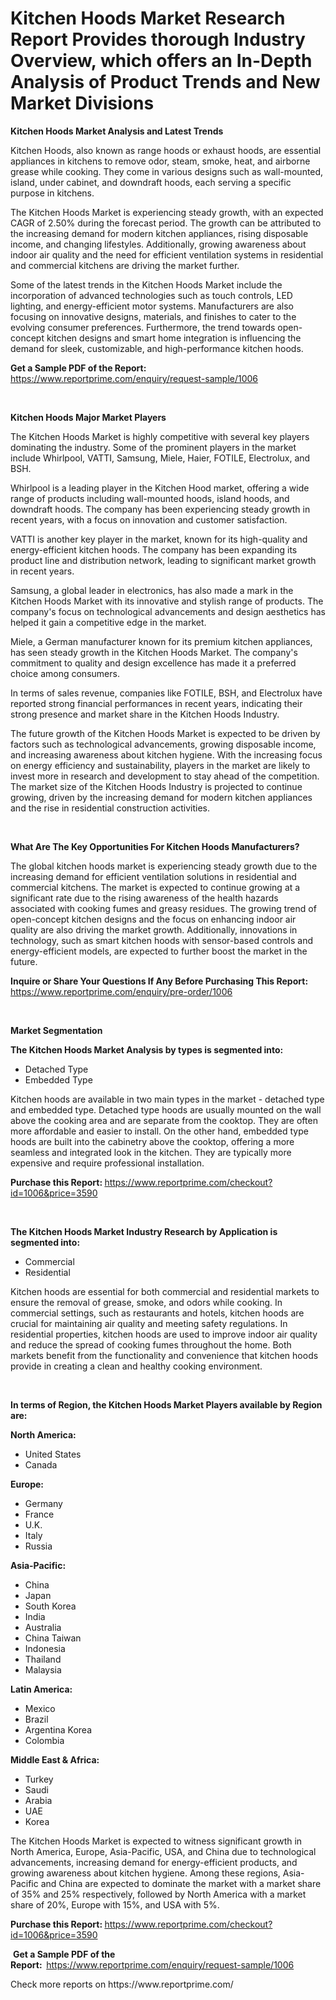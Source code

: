 <p><h1>Kitchen Hoods Market Research Report Provides thorough Industry Overview, which offers an In-Depth Analysis of Product Trends and New Market Divisions</h1></p><p><strong>Kitchen Hoods Market Analysis and Latest Trends</strong></p>
<p><p>Kitchen Hoods, also known as range hoods or exhaust hoods, are essential appliances in kitchens to remove odor, steam, smoke, heat, and airborne grease while cooking. They come in various designs such as wall-mounted, island, under cabinet, and downdraft hoods, each serving a specific purpose in kitchens.</p><p>The Kitchen Hoods Market is experiencing steady growth, with an expected CAGR of 2.50% during the forecast period. The growth can be attributed to the increasing demand for modern kitchen appliances, rising disposable income, and changing lifestyles. Additionally, growing awareness about indoor air quality and the need for efficient ventilation systems in residential and commercial kitchens are driving the market further.</p><p>Some of the latest trends in the Kitchen Hoods Market include the incorporation of advanced technologies such as touch controls, LED lighting, and energy-efficient motor systems. Manufacturers are also focusing on innovative designs, materials, and finishes to cater to the evolving consumer preferences. Furthermore, the trend towards open-concept kitchen designs and smart home integration is influencing the demand for sleek, customizable, and high-performance kitchen hoods.</p></p>
<p><strong>Get a Sample PDF of the Report:&nbsp;</strong> <a href="https://www.reportprime.com/enquiry/request-sample/1006">https://www.reportprime.com/enquiry/request-sample/1006</a></p>
<p>&nbsp;</p>
<p><strong>Kitchen Hoods Major Market Players</strong></p>
<p><p>The Kitchen Hoods Market is highly competitive with several key players dominating the industry. Some of the prominent players in the market include Whirlpool, VATTI, Samsung, Miele, Haier, FOTILE, Electrolux, and BSH.</p><p>Whirlpool is a leading player in the Kitchen Hood market, offering a wide range of products including wall-mounted hoods, island hoods, and downdraft hoods. The company has been experiencing steady growth in recent years, with a focus on innovation and customer satisfaction.</p><p>VATTI is another key player in the market, known for its high-quality and energy-efficient kitchen hoods. The company has been expanding its product line and distribution network, leading to significant market growth in recent years.</p><p>Samsung, a global leader in electronics, has also made a mark in the Kitchen Hoods Market with its innovative and stylish range of products. The company's focus on technological advancements and design aesthetics has helped it gain a competitive edge in the market.</p><p>Miele, a German manufacturer known for its premium kitchen appliances, has seen steady growth in the Kitchen Hoods Market. The company's commitment to quality and design excellence has made it a preferred choice among consumers.</p><p>In terms of sales revenue, companies like FOTILE, BSH, and Electrolux have reported strong financial performances in recent years, indicating their strong presence and market share in the Kitchen Hoods Industry.</p><p>The future growth of the Kitchen Hoods Market is expected to be driven by factors such as technological advancements, growing disposable income, and increasing awareness about kitchen hygiene. With the increasing focus on energy efficiency and sustainability, players in the market are likely to invest more in research and development to stay ahead of the competition. The market size of the Kitchen Hoods Industry is projected to continue growing, driven by the increasing demand for modern kitchen appliances and the rise in residential construction activities.</p></p>
<p>&nbsp;</p>
<p><strong>What Are The Key Opportunities For Kitchen Hoods Manufacturers?</strong></p>
<p><p>The global kitchen hoods market is experiencing steady growth due to the increasing demand for efficient ventilation solutions in residential and commercial kitchens. The market is expected to continue growing at a significant rate due to the rising awareness of the health hazards associated with cooking fumes and greasy residues. The growing trend of open-concept kitchen designs and the focus on enhancing indoor air quality are also driving the market growth. Additionally, innovations in technology, such as smart kitchen hoods with sensor-based controls and energy-efficient models, are expected to further boost the market in the future.</p></p>
<p><strong>Inquire or Share Your Questions If Any Before Purchasing This Report:</strong> <a href="https://www.reportprime.com/enquiry/pre-order/1006">https://www.reportprime.com/enquiry/pre-order/1006</a></p>
<p>&nbsp;</p>
<p><strong>Market Segmentation</strong></p>
<p><strong>The Kitchen Hoods Market Analysis by types is segmented into:</strong></p>
<p><ul><li>Detached Type</li><li>Embedded Type</li></ul></p>
<p><p>Kitchen hoods are available in two main types in the market - detached type and embedded type. Detached type hoods are usually mounted on the wall above the cooking area and are separate from the cooktop. They are often more affordable and easier to install. On the other hand, embedded type hoods are built into the cabinetry above the cooktop, offering a more seamless and integrated look in the kitchen. They are typically more expensive and require professional installation.</p></p>
<p><strong>Purchase this Report:&nbsp;</strong><a href="https://www.reportprime.com/checkout?id=1006&price=3590">https://www.reportprime.com/checkout?id=1006&price=3590</a></p>
<p>&nbsp;</p>
<p><strong>The Kitchen Hoods Market Industry Research by Application is segmented into:</strong></p>
<p><ul><li>Commercial</li><li>Residential</li></ul></p>
<p><p>Kitchen hoods are essential for both commercial and residential markets to ensure the removal of grease, smoke, and odors while cooking. In commercial settings, such as restaurants and hotels, kitchen hoods are crucial for maintaining air quality and meeting safety regulations. In residential properties, kitchen hoods are used to improve indoor air quality and reduce the spread of cooking fumes throughout the home. Both markets benefit from the functionality and convenience that kitchen hoods provide in creating a clean and healthy cooking environment.</p></p>
<p>&nbsp;</p>
<p><strong>In terms of Region, the Kitchen Hoods Market Players available by Region are:</strong></p>
<p>
    <p> <strong> North America: </strong>
        <ul>
            <li>United States</li>
            <li>Canada</li>
        </ul>
        </p> 
    <p> <strong> Europe: </strong>
        <ul>
            <li>Germany</li>
            <li>France</li>
            <li>U.K.</li>
            <li>Italy</li>
            <li>Russia</li>
        </ul>
        </p> 
    <p> <strong> Asia-Pacific: </strong>
        <ul>
            <li>China</li>
            <li>Japan</li>
            <li>South Korea</li>
            <li>India</li>
            <li>Australia</li>
            <li>China Taiwan</li>
            <li>Indonesia</li>
            <li>Thailand</li>
            <li>Malaysia</li>
        </ul>
        </p> 
    <p> <strong> Latin America: </strong>
        <ul>
            <li>Mexico</li>
            <li>Brazil</li>
            <li>Argentina Korea</li>
            <li>Colombia</li>
        </ul>
        </p> 
    <p> <strong> Middle East & Africa: </strong>
        <ul>
            <li>Turkey</li>
            <li>Saudi</li>
            <li>Arabia</li>
            <li>UAE</li>
            <li>Korea</li>
        </ul>
    </p>
    </p>
<p><p>The Kitchen Hoods Market is expected to witness significant growth in North America, Europe, Asia-Pacific, USA, and China due to technological advancements, increasing demand for energy-efficient products, and growing awareness about kitchen hygiene. Among these regions, Asia-Pacific and China are expected to dominate the market with a market share of 35% and 25% respectively, followed by North America with a market share of 20%, Europe with 15%, and USA with 5%.</p></p>
<p><strong>Purchase this Report: </strong><a href="https://www.reportprime.com/checkout?id=1006&price=3590">https://www.reportprime.com/checkout?id=1006&price=3590</a></p>
<p>&nbsp;<strong>Get a Sample PDF of the Report:&nbsp;&nbsp;</strong><a href="https://www.reportprime.com/enquiry/request-sample/1006">https://www.reportprime.com/enquiry/request-sample/1006</a></p>
<p><strong></strong></p>
<p>Check more reports on https://www.reportprime.com/</p>